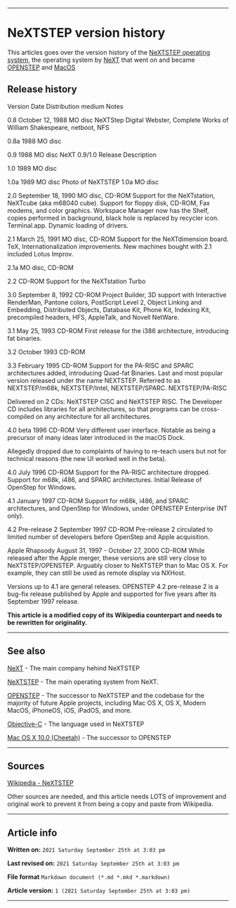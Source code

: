   
***

# NeXTSTEP version history

<!--
<details>
<summary><p>Click/tap here to expand/collapse</p>
<p>the dropdown containing the Mac OS X 10.2 logo</p></summary>

![https://github.com/seanpm2001/WacOS/blob/master/Graphics/MacOS_X/10.2_Jaguar/Jaguar-logo.png](https://github.com/seanpm2001/WacOS/blob/master/Graphics/MacOS_X/10.2_Jaguar/Jaguar-logo.png)

</details>
!-->

This articles goes over the version history of the [NeXTSTEP operating system](https://github.com/seanpm2001/WacOS/wiki/NeXTSTEP/), the operating system by [NeXT](https://github.com/seanpm2001/WacOS/wiki/NeXT/) that went on and became [OPENSTEP](https://github.com/seanpm2001/WacOS/wiki/OPENSTEP/) and [MacOS](https://github.com/seanpm2001/WacOS/wiki/MacOS/)

## Release history

Version 	Date 	Distribution medium 	Notes

0.8 	October 12, 1988 	MO disc 	NeXTStep Digital Webster, Complete Works of William Shakespeare, netboot, NFS

0.8a 	1988 	MO disc 	

0.9 	1988 	MO disc 	NeXT 0.9/1.0 Release Description

1.0 	1989 	MO disc 	

1.0a 	1989 	MO disc 	Photo of NeXTSTEP 1.0a MO disc

2.0 	September 18, 1990 	MO disc, CD-ROM 	Support for the NeXTstation, NeXTcube (aka m68040 cube). Support for floppy disk, CD-ROM, Fax modems, and color graphics. Workspace Manager now has the Shelf, copies performed in background, black hole is replaced by recycler icon. Terminal.app. Dynamic loading of drivers.

2.1 	March 25, 1991 	MO disc, CD-ROM 	Support for the NeXTdimension board. TeX, Internationalization improvements. New machines bought with 2.1 included Lotus Improv.

2.1a 		MO disc, CD-ROM 	

2.2 		CD-ROM 	Support for the NeXTstation Turbo

3.0 	September 8, 1992 	CD-ROM 	Project Builder, 3D support with Interactive RenderMan, Pantone colors, PostScript Level 2, Object Linking and Embedding, Distributed Objects, Database Kit, Phone Kit, Indexing Kit, precompiled headers, HFS, AppleTalk, and Novell NetWare.

3.1 	May 25, 1993 	CD-ROM 	First release for the i386 architecture, introducing fat binaries.

3.2 	October 1993 	CD-ROM 	

3.3 	February 1995 	CD-ROM 	Support for the PA-RISC and SPARC architectures added, introducing Quad-fat Binaries. Last and most popular version released under the name NEXTSTEP. Referred to as NEXTSTEP/m68k, NEXTSTEP/Intel, NEXTSTEP/SPARC. NEXTSTEP/PA-RISC

Delivered on 2 CDs: NeXTSTEP CISC and NeXTSTEP RISC. The Developer CD includes libraries for all architectures, so that programs can be cross-compiled on any architecture for all architectures.

4.0 beta 	1996 	CD-ROM 	Very different user interface. Notable as being a precursor of many ideas later introduced in the macOS Dock.

Allegedly dropped due to complaints of having to re-teach users but not for technical reasons (the new UI worked well in the beta).

4.0 	July 1996 	CD-ROM 	Support for the PA-RISC architecture dropped. Support for m68k, i486, and SPARC architectures. Initial Release of OpenStep for Windows.

4.1 	January 1997 	CD-ROM 	Support for m68k, i486, and SPARC architectures, and OpenStep for Windows, under OPENSTEP Enterprise (NT only).

4.2 Pre-release 2 	September 1997 	CD-ROM 	Pre-release 2 circulated to limited number of developers before OpenStep and Apple acquisition.

Apple Rhapsody 	August 31, 1997 - October 27, 2000 	CD-ROM 	While released after the Apple merger, these versions are still very close to NeXTSTEP/OPENSTEP. Arguably closer to NeXTSTEP than to Mac OS X. For example, they can still be used as remote display via NXHost.

Versions up to 4.1 are general releases. OPENSTEP 4.2 pre-release 2 is a bug-fix release published by Apple and supported for five years after its September 1997 release.

**This article is a modified copy of its Wikipedia counterpart and needs to be rewritten for originality.**

***

## See also

[NeXT](https://github.com/seanpm2001/WacOS/wiki/NeXT/) - The main company hehind NeXTSTEP

[NeXTSTEP](https://github.com/seanpm2001/WacOS/wiki/NeXTSTEP/) - The main operating system from NeXT.

[OPENSTEP](https://github.com/seanpm2001/WacOS/wiki/OPENSTEP/) - The successor to NeXTSTEP and the codebase for the majority of future Apple projects, including Mac OS X, OS X, Modern MacOS, iPhoneOS, iOS, iPadOS, and more.

[Objective-C](https://github.com/seanpm2001/WacOS/wiki/Objective-C/) - The language used in NeXTSTEP

[Mac OS X 10.0 (Cheetah)](https://github.com/seanpm2001/WacOS/wiki/Mac-OS-X-10-0-Cheetah/) - The successor to OPENSTEP

***

## Sources

[Wikipedia - NeXTSTEP](https://en.wikipedia.org/wiki/NeXTSTEP)

Other sources are needed, and this article needs LOTS of improvement and original work to prevent it from being a copy and paste from Wikipedia.

***

## Article info

**Written on:** `2021 Saturday September 25th at 3:03 pm`

**Last revised on:** `2021 Saturday September 25th at 3:03 pm`

**File format** `Markdown document (*.md *.mkd *.markdown)`

**Article version:** `1 (2021 Saturday September 25th at 3:03 pm)`

***

<!-- Tools

Quick copy and paste

https://github.com/seanpm2001/WacOS/wiki/

!-->

